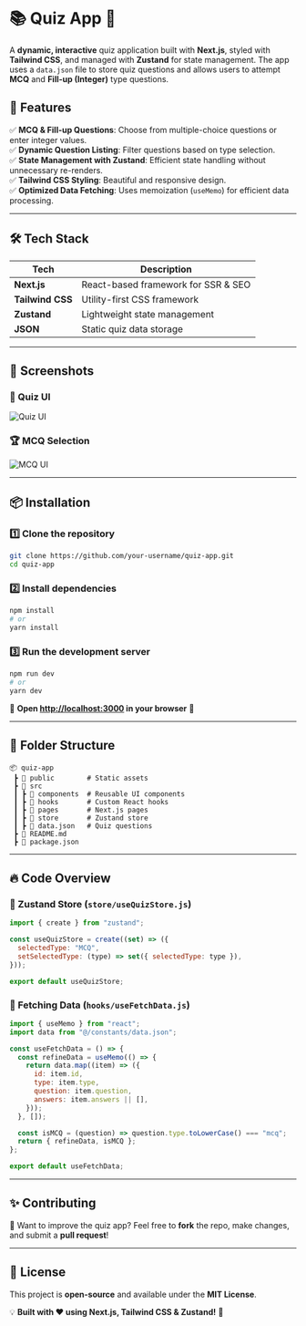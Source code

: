 # 📚 Quiz App 🎯  

A **dynamic, interactive** quiz application built with **Next.js**, styled with **Tailwind CSS**, and managed with **Zustand** for state management. The app uses a `data.json` file to store quiz questions and allows users to attempt **MCQ** and **Fill-up (Integer)** type questions.  

## 🚀 Features  
✅ **MCQ & Fill-up Questions**: Choose from multiple-choice questions or enter integer values.  
✅ **Dynamic Question Listing**: Filter questions based on type selection.  
✅ **State Management with Zustand**: Efficient state handling without unnecessary re-renders.  
✅ **Tailwind CSS Styling**: Beautiful and responsive design.  
✅ **Optimized Data Fetching**: Uses memoization (`useMemo`) for efficient data processing.  

---

## 🛠️ Tech Stack  

| Tech       | Description                           |
|------------|---------------------------------------|
| **Next.js** | React-based framework for SSR & SEO |
| **Tailwind CSS** | Utility-first CSS framework |
| **Zustand** | Lightweight state management |
| **JSON** | Static quiz data storage |

---

## 📸 Screenshots  

### 🎨 Quiz UI  
![Quiz UI](https://via.placeholder.com/800x400?text=Quiz+App+Screenshot)  

### 🏆 MCQ Selection  
![MCQ UI](https://via.placeholder.com/800x400?text=MCQ+Question)  

---

## 📦 Installation  

### 1️⃣ Clone the repository  
```sh
git clone https://github.com/your-username/quiz-app.git
cd quiz-app
```

### 2️⃣ Install dependencies  
```sh
npm install
# or
yarn install
```

### 3️⃣ Run the development server  
```sh
npm run dev
# or
yarn dev
```

📌 **Open [http://localhost:3000](http://localhost:3000) in your browser** 🚀  

---

## 📂 Folder Structure  

```
📦 quiz-app
 ┣ 📂 public        # Static assets
 ┣ 📂 src
 ┃ ┣ 📂 components  # Reusable UI components
 ┃ ┣ 📂 hooks       # Custom React hooks
 ┃ ┣ 📂 pages       # Next.js pages
 ┃ ┣ 📂 store       # Zustand store
 ┃ ┣ 📜 data.json   # Quiz questions
 ┣ 📜 README.md
 ┣ 📜 package.json
```

---

## 🔥 Code Overview  

### 📌 Zustand Store (`store/useQuizStore.js`)  
```js
import { create } from "zustand";

const useQuizStore = create((set) => ({
  selectedType: "MCQ",
  setSelectedType: (type) => set({ selectedType: type }),
}));

export default useQuizStore;
```

### 📌 Fetching Data (`hooks/useFetchData.js`)  
```js
import { useMemo } from "react";
import data from "@/constants/data.json";

const useFetchData = () => {
  const refineData = useMemo(() => {
    return data.map((item) => ({
      id: item.id,
      type: item.type,
      question: item.question,
      answers: item.answers || [],
    }));
  }, []);

  const isMCQ = (question) => question.type.toLowerCase() === "mcq";
  return { refineData, isMCQ };
};

export default useFetchData;
```

---

## ✨ Contributing  

🚀 Want to improve the quiz app? Feel free to **fork** the repo, make changes, and submit a **pull request**!  

---

## 📜 License  

This project is **open-source** and available under the **MIT License**.  

💡 **Built with ❤️ using Next.js, Tailwind CSS & Zustand!** 🚀
